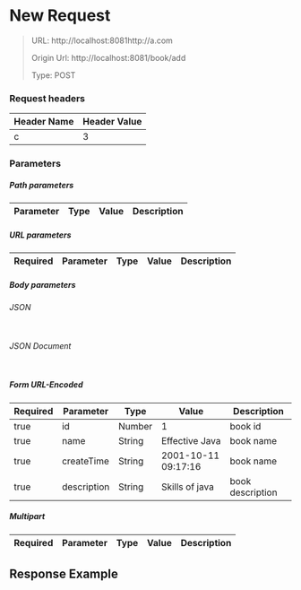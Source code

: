 # New Request
> URL: http://localhost:8081http://a.com
>
> Origin Url: http://localhost:8081/book/add
>
> Type: POST


### Request headers

|Header Name| Header Value|
|---------|------|
|c|3|

### Parameters

##### Path parameters

| Parameter | Type | Value | Description |
|---------|------|------|------------|


##### URL parameters

|Required| Parameter | Type | Value | Description |
|---------|---------|------|------|------------|


##### Body parameters

###### JSON

```

```

###### JSON Document

```

```


##### Form URL-Encoded
|Required| Parameter | Type | Value | Description |
|---------|---------|------|------|------------|
|true|id|Number|1|book id|
|true|name|String|Effective Java|book name|
|true|createTime|String|2001-10-11 09:17:16|book name|
|true|description|String|Skills of java|book description|


##### Multipart
|Required | Parameter | Type | Value | Description |
|---------|---------|------|------|------------|


## Response Example
```

```


